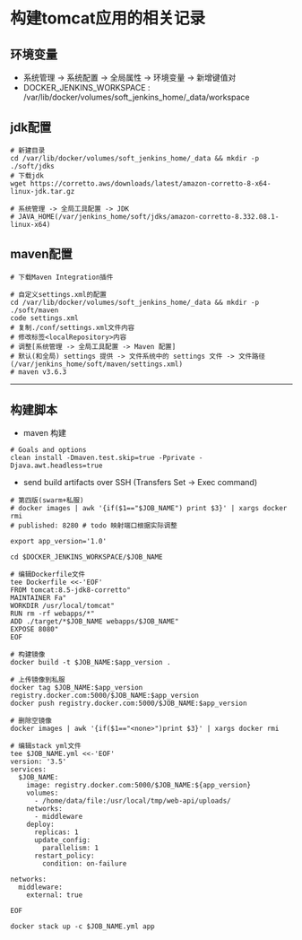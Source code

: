 # 构建tomcat应用的相关记录

## 环境变量

- 系统管理 -> 系统配置 -> 全局属性 -> 环境变量 -> 新增键值对
- DOCKER_JENKINS_WORKSPACE : /var/lib/docker/volumes/soft_jenkins_home/_data/workspace

## jdk配置

```shell
# 新建目录
cd /var/lib/docker/volumes/soft_jenkins_home/_data && mkdir -p ./soft/jdks
# 下载jdk
wget https://corretto.aws/downloads/latest/amazon-corretto-8-x64-linux-jdk.tar.gz

# 系统管理 -> 全局工具配置 -> JDK
# JAVA_HOME(/var/jenkins_home/soft/jdks/amazon-corretto-8.332.08.1-linux-x64)
```

## maven配置

```shell
# 下载Maven Integration插件

# 自定义settings.xml的配置
cd /var/lib/docker/volumes/soft_jenkins_home/_data && mkdir -p ./soft/maven
code settings.xml
# 复制./conf/settings.xml文件内容
# 修改标签<localRepository>内容
# 调整[系统管理 -> 全局工具配置 -> Maven 配置]
# 默认(和全局) settings 提供 -> 文件系统中的 settings 文件 -> 文件路径(/var/jenkins_home/soft/maven/settings.xml)
# maven v3.6.3
```

---

## 构建脚本

- maven 构建

```shell
# Goals and options
clean install -Dmaven.test.skip=true -Pprivate -Djava.awt.headless=true
```

- send build artifacts over SSH (Transfers Set -> Exec command)

```shell
# 第四版(swarm+私服)
# docker images | awk '{if($1=="$JOB_NAME") print $3}' | xargs docker rmi
# published: 8280 # todo 映射端口根据实际调整

export app_version='1.0'

cd $DOCKER_JENKINS_WORKSPACE/$JOB_NAME

# 编辑Dockerfile文件
tee Dockerfile <<-'EOF'
FROM tomcat:8.5-jdk8-corretto"
MAINTAINER Fa"
WORKDIR /usr/local/tomcat"
RUN rm -rf webapps/*"
ADD ./target/*$JOB_NAME webapps/$JOB_NAME"
EXPOSE 8080"
EOF

# 构建镜像
docker build -t $JOB_NAME:$app_version .

# 上传镜像到私服
docker tag $JOB_NAME:$app_version registry.docker.com:5000/$JOB_NAME:$app_version
docker push registry.docker.com:5000/$JOB_NAME:$app_version

# 删除空镜像
docker images | awk '{if($1=="<none>")print $3}' | xargs docker rmi 

# 编辑stack yml文件
tee $JOB_NAME.yml <<-'EOF'
version: '3.5'
services:
  $JOB_NAME:
    image: registry.docker.com:5000/$JOB_NAME:${app_version}
    volumes:
      - /home/data/file:/usr/local/tmp/web-api/uploads/
    networks:
      - middleware
    deploy:
      replicas: 1
      update_config:
        parallelism: 1
      restart_policy:
        condition: on-failure

networks:
  middleware:
    external: true

EOF

docker stack up -c $JOB_NAME.yml app

```
